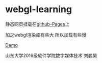 # webgl-learning
静态网页挂载在[github-Pages](https://pages.github.com/)上

加之webgl渲染库有些大 所以加载有些慢

[Demo](https://depressedx.github.io/webgl-learning/gitpages)

山东大学2016级软件学院数字媒体技术
刘鹏昊